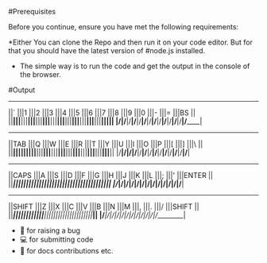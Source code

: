 #Prerequisites

Before you continue, ensure you have met the following requirements:

*Either You can clone the Repo and then run it on your code editor. But for that you should have 
the latest version of #node.js installed.

* The simple way is to run the code and get the output in the console of the browser.

#Output

 ____ ____ ____ ____ ____ ____ ____ ____ ____ ____ ____ ____ ____ ________ 
||` |||1 |||2 |||3 |||4 |||5 |||6 |||7 |||8 |||9 |||0 |||- |||= |||BS    ||
||__|||__|||__|||__|||__|||__|||__|||__|||__|||__|||__|||__|||__|||______||
|/__\|/__\|/__\|/__\|/__\|/__\|/__\|/__\|/__\|/__\|/__\|/__\|/__\|/______\|
 ________ ____ ____ ____ ____ ____ ____ ____ ____ ____ ____ ____ ____ ____ 
||TAB   |||Q |||W |||E |||R |||T |||Y |||U |||I |||O |||P |||[ |||] |||\ ||
||______|||__|||__|||__|||__|||__|||__|||__|||__|||__|||__|||__|||__|||__||
|/______\|/__\|/__\|/__\|/__\|/__\|/__\|/__\|/__\|/__\|/__\|/__\|/__\|/__\|
 _________ ____ ____ ____ ____ ____ ____ ____ ____ ____ ____ ____ ________ 
||CAPS   |||A |||S |||D |||F |||G |||H |||J |||K |||L |||; |||' |||ENTER ||
||_______|||__|||__|||__|||__|||__|||__|||__|||__|||__|||__|||__|||______||
|/_______\|/__\|/__\|/__\|/__\|/__\|/__\|/__\|/__\|/__\|/__\|/__\|/______\|
 ___________ ____ ____ ____ ____ ____ ____ ____ ____ ____ ____ ___________ 
||SHIFT    |||Z |||X |||C |||V |||B |||N |||M |||, |||. |||/ |||SHIFT    ||
||_________|||__|||__|||__|||__|||__|||__|||__|||__|||__|||__|||_________||
|/_________\|/__\|/__\|/__\|/__\|/__\|/__\|/__\|/__\|/__\|/__\|/_________\|




* 🐛 for raising a bug
* 💻 for submitting code
* 📖 for docs contributions etc.